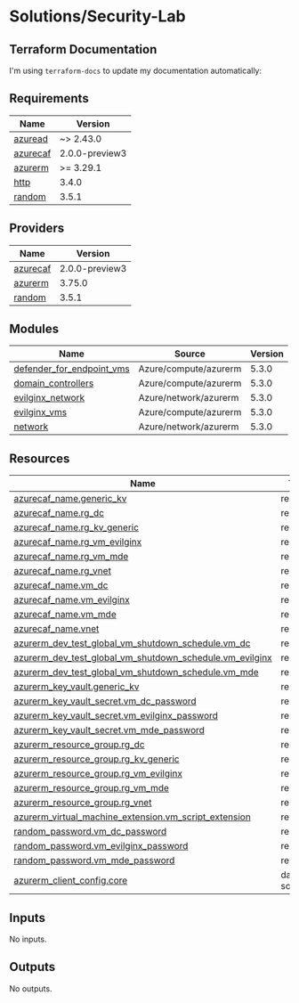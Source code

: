 # Solutions/Security-Lab

## Terraform Documentation

I'm using `terraform-docs` to update my documentation automatically:

<!-- BEGIN_TF_DOCS -->
## Requirements

| Name | Version |
|------|---------|
| <a name="requirement_azuread"></a> [azuread](#requirement\_azuread) | ~> 2.43.0 |
| <a name="requirement_azurecaf"></a> [azurecaf](#requirement\_azurecaf) | 2.0.0-preview3 |
| <a name="requirement_azurerm"></a> [azurerm](#requirement\_azurerm) | >= 3.29.1 |
| <a name="requirement_http"></a> [http](#requirement\_http) | 3.4.0 |
| <a name="requirement_random"></a> [random](#requirement\_random) | 3.5.1 |

## Providers

| Name | Version |
|------|---------|
| <a name="provider_azurecaf"></a> [azurecaf](#provider\_azurecaf) | 2.0.0-preview3 |
| <a name="provider_azurerm"></a> [azurerm](#provider\_azurerm) | 3.75.0 |
| <a name="provider_random"></a> [random](#provider\_random) | 3.5.1 |

## Modules

| Name | Source | Version |
|------|--------|---------|
| <a name="module_defender_for_endpoint_vms"></a> [defender\_for\_endpoint\_vms](#module\_defender\_for\_endpoint\_vms) | Azure/compute/azurerm | 5.3.0 |
| <a name="module_domain_controllers"></a> [domain\_controllers](#module\_domain\_controllers) | Azure/compute/azurerm | 5.3.0 |
| <a name="module_evilginx_network"></a> [evilginx\_network](#module\_evilginx\_network) | Azure/network/azurerm | 5.3.0 |
| <a name="module_evilginx_vms"></a> [evilginx\_vms](#module\_evilginx\_vms) | Azure/compute/azurerm | 5.3.0 |
| <a name="module_network"></a> [network](#module\_network) | Azure/network/azurerm | 5.3.0 |

## Resources

| Name | Type |
|------|------|
| [azurecaf_name.generic_kv](https://registry.terraform.io/providers/aztfmod/azurecaf/2.0.0-preview3/docs/resources/name) | resource |
| [azurecaf_name.rg_dc](https://registry.terraform.io/providers/aztfmod/azurecaf/2.0.0-preview3/docs/resources/name) | resource |
| [azurecaf_name.rg_kv_generic](https://registry.terraform.io/providers/aztfmod/azurecaf/2.0.0-preview3/docs/resources/name) | resource |
| [azurecaf_name.rg_vm_evilginx](https://registry.terraform.io/providers/aztfmod/azurecaf/2.0.0-preview3/docs/resources/name) | resource |
| [azurecaf_name.rg_vm_mde](https://registry.terraform.io/providers/aztfmod/azurecaf/2.0.0-preview3/docs/resources/name) | resource |
| [azurecaf_name.rg_vnet](https://registry.terraform.io/providers/aztfmod/azurecaf/2.0.0-preview3/docs/resources/name) | resource |
| [azurecaf_name.vm_dc](https://registry.terraform.io/providers/aztfmod/azurecaf/2.0.0-preview3/docs/resources/name) | resource |
| [azurecaf_name.vm_evilginx](https://registry.terraform.io/providers/aztfmod/azurecaf/2.0.0-preview3/docs/resources/name) | resource |
| [azurecaf_name.vm_mde](https://registry.terraform.io/providers/aztfmod/azurecaf/2.0.0-preview3/docs/resources/name) | resource |
| [azurecaf_name.vnet](https://registry.terraform.io/providers/aztfmod/azurecaf/2.0.0-preview3/docs/resources/name) | resource |
| [azurerm_dev_test_global_vm_shutdown_schedule.vm_dc](https://registry.terraform.io/providers/hashicorp/azurerm/latest/docs/resources/dev_test_global_vm_shutdown_schedule) | resource |
| [azurerm_dev_test_global_vm_shutdown_schedule.vm_evilginx](https://registry.terraform.io/providers/hashicorp/azurerm/latest/docs/resources/dev_test_global_vm_shutdown_schedule) | resource |
| [azurerm_dev_test_global_vm_shutdown_schedule.vm_mde](https://registry.terraform.io/providers/hashicorp/azurerm/latest/docs/resources/dev_test_global_vm_shutdown_schedule) | resource |
| [azurerm_key_vault.generic_kv](https://registry.terraform.io/providers/hashicorp/azurerm/latest/docs/resources/key_vault) | resource |
| [azurerm_key_vault_secret.vm_dc_password](https://registry.terraform.io/providers/hashicorp/azurerm/latest/docs/resources/key_vault_secret) | resource |
| [azurerm_key_vault_secret.vm_evilginx_password](https://registry.terraform.io/providers/hashicorp/azurerm/latest/docs/resources/key_vault_secret) | resource |
| [azurerm_key_vault_secret.vm_mde_password](https://registry.terraform.io/providers/hashicorp/azurerm/latest/docs/resources/key_vault_secret) | resource |
| [azurerm_resource_group.rg_dc](https://registry.terraform.io/providers/hashicorp/azurerm/latest/docs/resources/resource_group) | resource |
| [azurerm_resource_group.rg_kv_generic](https://registry.terraform.io/providers/hashicorp/azurerm/latest/docs/resources/resource_group) | resource |
| [azurerm_resource_group.rg_vm_evilginx](https://registry.terraform.io/providers/hashicorp/azurerm/latest/docs/resources/resource_group) | resource |
| [azurerm_resource_group.rg_vm_mde](https://registry.terraform.io/providers/hashicorp/azurerm/latest/docs/resources/resource_group) | resource |
| [azurerm_resource_group.rg_vnet](https://registry.terraform.io/providers/hashicorp/azurerm/latest/docs/resources/resource_group) | resource |
| [azurerm_virtual_machine_extension.vm_script_extension](https://registry.terraform.io/providers/hashicorp/azurerm/latest/docs/resources/virtual_machine_extension) | resource |
| [random_password.vm_dc_password](https://registry.terraform.io/providers/hashicorp/random/3.5.1/docs/resources/password) | resource |
| [random_password.vm_evilginx_password](https://registry.terraform.io/providers/hashicorp/random/3.5.1/docs/resources/password) | resource |
| [random_password.vm_mde_password](https://registry.terraform.io/providers/hashicorp/random/3.5.1/docs/resources/password) | resource |
| [azurerm_client_config.core](https://registry.terraform.io/providers/hashicorp/azurerm/latest/docs/data-sources/client_config) | data source |

## Inputs

No inputs.

## Outputs

No outputs.
<!-- END_TF_DOCS -->
